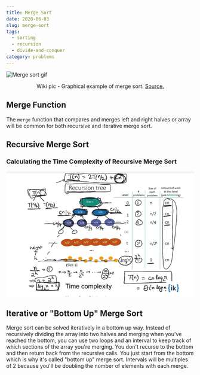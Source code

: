 ```yaml
---
title: Merge Sort
date: 2020-06-03
slug: merge-sort
tags:
  - sorting
  - recursion
  - divide-and-conquer
category: problems
---
```


![Merge sort gif](https://upload.wikimedia.org/wikipedia/commons/c/cc/Merge-sort-example-300px.gif)

<span style="display:block; text-align: center;">Wiki pic - Graphical example of merge sort. [Source.](https://en.wikipedia.org/wiki/Merge_sort)</span>

## Merge Function

The `merge` function that compares and merges left and right halves or array will be common for both recursive and iterative merge sort.

<!-- embed:merge.js -->

## Recursive Merge Sort

<!-- embed:merge_sort.js -->

### Calculating the Time Complexity of Recursive Merge Sort

![Time Complexity of Merge Sort](./merge_sort_runtime.png)

## Iterative or "Bottom Up" Merge Sort

Merge sort can be solved iteratively in a bottom up way. Instead of recursively dividing the array into two halves and merging when you've reached the bottom, you can use two loops and an interval to keep track of which sections of the array you're merging. You don't recurse to the bottom and then return back from the recursive calls. You just start from the bottom which is why it's called "bottom up" merge sort. Intervals will be multiples of 2 because you'll be doubling the number of elements with each merge.

<!-- embed:merge_sort_iterative.js -->
